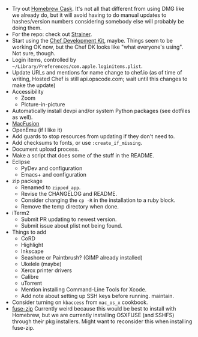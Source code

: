 * Try out [Homebrew Cask](http://caskroom.io/). It's not all that different from using DMG like we already do, but it will avoid having to do manual updates to hashes/version numbers considering somebody else will probably be doing them.
* For the repo: check out [Strainer](https://github.com/customink/strainer).
* Start using the [Chef Development Kit](https://docs.chef.io/install_dk.html), maybe. Things seem to be working OK now, but the Chef DK looks like "what everyone's using". Not sure, though.
* Login items, controlled by `~/Library/Preferences/com.apple.loginitems.plist`.
* Update URLs and mentions for name change to chef.io (as of time of writing, Hosted Chef is still api.opscode.com; wait until this changes to make the update)
* Accessibility
    * Zoom
    * Picture-in-picture
* Automatically install devpi and/or system Python packages (see dotfiles as well).
* [MacFusion](http://macfusionapp.org/)
* OpenEmu (if I like it)
* Add guards to stop resources from updating if they don't need to.
* Add checksums to fonts, or use `:create_if_missing`.
* Document upload process.
* Make a script that does some of the stuff in the README.
* Eclipse
    * PyDev and configuration
    * Emacs+ and configuration
* zip package
    * Renamed to `zipped_app`.
    * Revise the CHANGELOG and README.
    * Consider changing the `cp -R` in the installation to a ruby block.
    * Remove the temp directory when done.
* iTerm2
    * Submit PR updating to newest version.
    * Submit issue about plist not being found.
* Things to add
    * CoRD
    * Highlight
    * Inkscape
    * Seashore or Paintbrush? (GIMP already installed)
    * Ukelele (maybe)
    * Xerox printer drivers
    * Calibre
    * uTorrent
    * Mention installing Command-Line Tools for Xcode.
    * Add note about setting up SSH keys before running.
maintain.
* Consider turning on `kbaccess` from `mac_os_x` cookbook.
* [fuse-zip](https://code.google.com/p/fuse-zip/) Currently weird because this would be best to install with Homebrew, but we are currently installing OSXFUSE (and SSHFS) through their pkg installers. Might want to reconsider this when installing fuse-zip.
